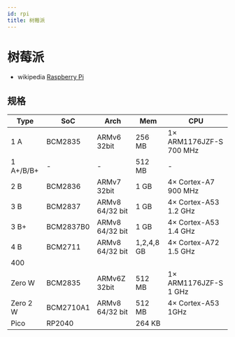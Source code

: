 ```yaml
---
id: rpi
title: 树莓派
---
```


# 树莓派

- wikipedia [Raspberry Pi](https://en.wikipedia.org/wiki/Raspberry_Pi)

## 规格

| Type      | SoC       | Arch            | Mem        | CPU                     |
| --------- | --------- | --------------- | ---------- | ----------------------- |
| 1 A       | BCM2835   | ARMv6 32bit     | 256 MB     | 1× ARM1176JZF-S 700 MHz |
| 1 A+/B/B+ | -         | -               | 512 MB     | -                       |
| 2 B       | BCM2836   | ARMv7 32bit     | 1 GB       | 4× Cortex-A7 900 MHz    |
| 3 B       | BCM2837   | ARMv8 64/32 bit | 1 GB       | 4× Cortex-A53 1.2 GHz   |
| 3 B+      | BCM2837B0 | ARMv8 64/32 bit | 1 GB       | 4× Cortex-A53 1.4 GHz   |
| 4 B       | BCM2711   | ARMv8 64/32 bit | 1,2,4,8 GB | 4× Cortex-A72 1.5 GHz   |
| 400       |
| Zero W    | BCM2835   | ARMv6Z 32bit    | 512 MB     | 1× ARM1176JZF-S 1 GHz   |
| Zero 2 W  | BCM2710A1 | ARMv8 64/32 bit | 512 MB     | 4× Cortex-A53 1GHz      |
| Pico      | RP2040    |                 | 264 KB     |
